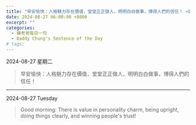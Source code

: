 ```yaml
---
title: "早安愉快：人格魅力存在價值，堂堂正正做人，明明白白做事，博得人們的信任！ <br> Good morning: There is value in personality charm, being upright, doing things clearly, and winning people's trust!"
date: 2024-08-27 06:00:00 +0800
excerpt: ""
categories:
  - 鍾老爸每日一句
  - Daddy Chung's Sentence of the Day
# tags:
---
```


2024-08-27 星期二

> 早安愉快：人格魅力存在價值，堂堂正正做人，明明白白做事，博得人們的信任！

---

2024-08-27 Tuesday

> Good morning: There is value in personality charm, being upright, doing things clearly, and winning people's trust!
